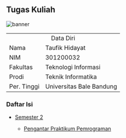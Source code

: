 ## Tugas Kuliah
<img src="https://i.postimg.cc/CLzRsx7Q/TKP-Banner.jpg" alt="banner">
<table border=0>
	<tr>
		<td colspan=2><center>Data Diri</center></td>
	</tr>
	<tr>
		<td>Nama</td>
		<td>Taufik Hidayat</td>
	</tr>
	<tr>
		<td>NIM</td>
		<td>301200032</td>
	</tr>
	<tr>
		<td>Fakultas</td>
		<td>Teknologi Informasi</td>
	</tr>
	<tr>
		<td>Prodi</td>
		<td>Teknik Informatika</td>
	</tr>
	<tr>
		<td>Per. Tinggi</td>
		<td>Universitas Bale Bandung</td>
	</tr>
</table>

### Daftar Isi

<ul>
	<li><a href="https://github.com/tfkhdyt/tugas-kuliah/tree/main/Semester%202">Semester 2</a></li>
	<ul>
		<li><a href="https://github.com/tfkhdyt/tugas-kuliah/tree/main/Semester%202/Praktikum%20Pengantar%20Pemrograman%20(Pak%20Ojan)">Pengantar Praktikum Pemrograman</a></li>
	</ul>
</ul>
